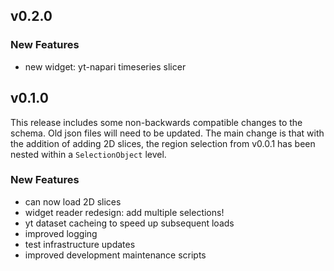## v0.2.0

### New Features
* new widget: yt-napari timeseries slicer

## v0.1.0

This release includes some non-backwards compatible changes to the schema. Old
json files will need to be updated. The main change is that with the addition of
adding 2D slices, the region selection from v0.0.1 has been nested within a
`SelectionObject` level.

### New Features

* can now load 2D slices
* widget reader redesign: add multiple selections!
* yt dataset cacheing to speed up subsequent loads
* improved logging
* test infrastructure updates
* improved development maintenance scripts
